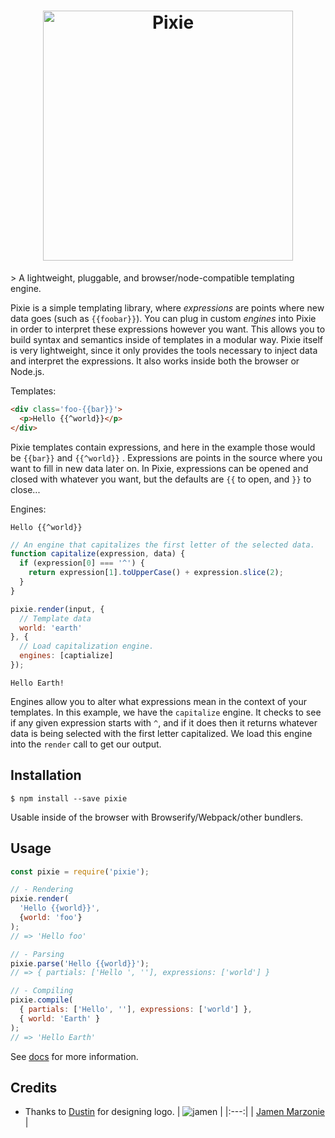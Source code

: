 <h1 align="center"><img src="https://cdn.rawgit.com/jamen/pixie/master/docs/logo.svg" alt="Pixie" width="400"></h1>
> A lightweight, pluggable, and browser/node-compatible  templating engine.

Pixie is a simple templating library, where _expressions_ are points where new data goes (such as `{{foobar}}`).  You can plug in custom _engines_ into Pixie in order to interpret these expressions however you want.  This allows you to build syntax and semantics inside of templates in a modular way.  Pixie itself is very lightweight, since it only provides the tools necessary to inject data and interpret the expressions.  It also works inside both the browser or Node.js.

Templates:
```html
<div class='foo-{{bar}}'>
  <p>Hello {{^world}}</p>
</div>
```
Pixie templates contain expressions, and here in the example those would be `{{bar}}` and `{{^world}}` .  Expressions are points in the source where you want to fill in new data later on.  In Pixie, expressions can be opened and closed with whatever you want, but the defaults are `{{` to open, and `}}` to close...

Engines:
```
Hello {{^world}}
```
```javascript
// An engine that capitalizes the first letter of the selected data.
function capitalize(expression, data) {
  if (expression[0] === '^') {
    return expression[1].toUpperCase() + expression.slice(2);
  }
}

pixie.render(input, {
  // Template data
  world: 'earth'
}, {
  // Load capitalization engine.
  engines: [captialize]
});
```
```
Hello Earth!
```
Engines allow you to alter what expressions mean in the context of your templates.  In this example, we have the `capitalize` engine.  It checks to see if any given expression starts with `^`, and if it does then it returns whatever data is being selected with the first letter capitalized.  We load this engine into the `render` call to get our output.

## Installation
```shell
$ npm install --save pixie
```
Usable inside of the browser with Browserify/Webpack/other bundlers.

## Usage
```javascript
const pixie = require('pixie');

// - Rendering
pixie.render(
  'Hello {{world}}',
  {world: 'foo'}
);
// => 'Hello foo'

// - Parsing
pixie.parse('Hello {{world}}');
// => { partials: ['Hello ', ''], expressions: ['world'] }

// - Compiling
pixie.compile(
  { partials: ['Hello', ''], expressions: ['world'] },
  { world: 'Earth' }
);
// => 'Hello Earth'
```
See [docs](docs/) for more information.

## Credits
 - Thanks to [Dustin][dustin] for designing logo.
| ![jamen][avatar] |
|:---:|
| [Jamen Marzonie][github] |

  [avatar]: https://avatars.githubusercontent.com/u/6251703?v=3&s=125
  [github]: https://github.com/jamen
  [dustin]: https://github.com/dustindowell22
